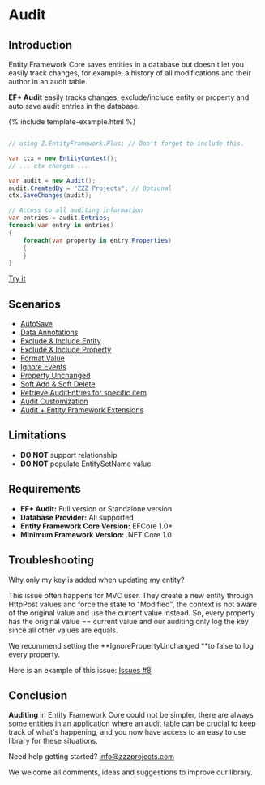 # Audit

## Introduction

Entity Framework Core saves entities in a database but doesn't let you easily track changes, for example, a history of all modifications and their author in an audit table.

**EF+ Audit** easily tracks changes, exclude/include entity or property and auto save audit entries in the database.


{% include template-example.html %} 
```csharp

// using Z.EntityFramework.Plus; // Don't forget to include this.

var ctx = new EntityContext();
// ... ctx changes ...

var audit = new Audit();
audit.CreatedBy = "ZZZ Projects"; // Optional
ctx.SaveChanges(audit);

// Access to all auditing information
var entries = audit.Entries;
foreach(var entry in entries)
{
    foreach(var property in entry.Properties)
    {
    }
}

```
[Try it](https://dotnetfiddle.net/dc7v3W)

## Scenarios

 - [AutoSave](scenarios/ef-core-audit-autosave.md)
 - [Data Annotations](scenarios/ef-core-audit-data-annotations.md)
 - [Exclude & Include Entity](scenarios/ef-core-audit-exclude-include-entity.md)
 - [Exclude & Include Property](scenarios/ef-core-audit-exclude-include-property.md)
 - [Format Value](scenarios/ef-core-audit-format-value.md)
 - [Ignore Events](scenarios/ef-core-audit-ignore-events.md)
 - [Property Unchanged](scenarios/ef-core-audit-property-unchanged.md)
 - [Soft Add & Soft Delete](scenarios/ef-core-audit-soft-add-soft-delete.md)
 - [Retrieve AuditEntries for specific item](scenarios/ef-core-audit-retrieve-audit-entries-for-specific-item.md)
 - [Audit Customization](scenarios/ef-core-audit-customization.md)
 - [Audit + Entity Framework Extensions](scenarios/ef-core-audit-ef-extensions.md)
 
## Limitations

  - **DO NOT** support relationship
  - **DO NOT** populate EntitySetName value

## Requirements

 - **EF+ Audit:** Full version or Standalone version
 - **Database Provider:** All supported
 - **Entity Framework Core Version:** EFCore 1.0+
 - **Minimum Framework Version:** .NET Core 1.0

## Troubleshooting

Why only my key is added when updating my entity?

This issue often happens for MVC user. They create a new entity through HttpPost values and force the state to "Modified", the context is not aware of the original value and use the current value instead. So, every property has the original value == current value and our auditing only log the key since all other values are equals.

We recommend setting the **IgnorePropertyUnchanged **to false to log every property.

Here is an example of this issue: [Issues #8](https://github.com/zzzprojects/EntityFramework-Plus/issues/8)

## Conclusion

**Auditing** in Entity Framework Core could not be simpler, there are always some entities in an application where an audit table can be crucial to keep track of what's happening, and you now have access to an easy to use library for these situations.

Need help getting started? [info@zzzprojects.com](mailto:info@zzzprojects.com)

We welcome all comments, ideas and suggestions to improve our library.
